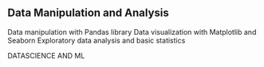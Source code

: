 ## Data Manipulation and Analysis

Data manipulation with Pandas library
Data visualization with Matplotlib and Seaborn
Exploratory data analysis and basic statistics


DATASCIENCE AND ML
